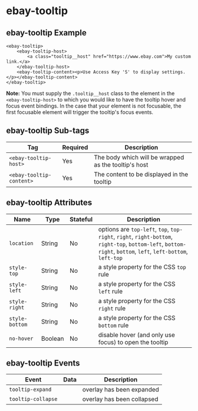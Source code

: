 # ebay-tooltip

## ebay-tooltip Example

```marko
<ebay-tooltip>
    <ebay-tooltip-host>
        <a class="tooltip__host" href="https://www.ebay.com">My custom link.</a>
    </ebay-tooltip-host>
    <ebay-tooltip-content><p>Use Access Key 'S' to display settings.</p></ebay-tooltip-content>
</ebay-tooltip>
```

**Note:** You must supply the `.tooltip__host` class to the element in the `<ebay-tooltip-host>` to
which you would like to have the tooltip hover and focus event bindings. In the case that your element
is not focusable, the first focusable element will trigger the tooltip's focus events.

## ebay-tooltip Sub-tags

Tag | Required | Description
--- | --- | ---
`<ebay-tooltip-host>` | Yes | The body which will be wrapped as the tooltip's host
`<ebay-tooltip-content>` | Yes | The content to be displayed in the tooltip

## ebay-tooltip Attributes

Name | Type | Stateful | Description
--- | --- | --- | ---
`location` | String | No | options are `top-left`, `top`, `top-right`, `right`, `right-bottom`, `right-top`, `bottom-left`, `bottom-right`, `bottom`, `left`, `left-bottom`, `left-top`
`style-top` | String | No | a style property for the CSS `top` rule
`style-left` | String | No | a style property for the CSS `left` rule
`style-right` | String | No | a style property for the CSS `right` rule
`style-bottom` | String | No | a style property for the CSS `bottom` rule
`no-hover` | Boolean | No | disable hover (and only use focus) to open the tooltip

## ebay-tooltip Events

Event | Data | Description
--- | --- | ---
`tooltip-expand` | | overlay has been expanded
`tooltip-collapse` | | overlay has been collapsed
